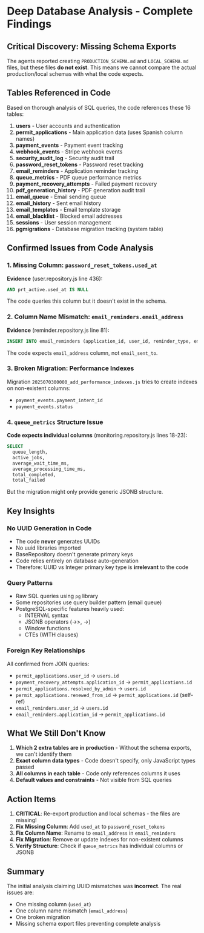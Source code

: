 # Deep Database Analysis - Complete Findings

## Critical Discovery: Missing Schema Exports

The agents reported creating `PRODUCTION_SCHEMA.md` and `LOCAL_SCHEMA.md` files, but these files **do not exist**. This means we cannot compare the actual production/local schemas with what the code expects.

## Tables Referenced in Code

Based on thorough analysis of SQL queries, the code references these 16 tables:

1. **users** - User accounts and authentication
2. **permit_applications** - Main application data (uses Spanish column names)
3. **payment_events** - Payment event tracking
4. **webhook_events** - Stripe webhook events
5. **security_audit_log** - Security audit trail
6. **password_reset_tokens** - Password reset tracking
7. **email_reminders** - Application reminder tracking
8. **queue_metrics** - PDF queue performance metrics
9. **payment_recovery_attempts** - Failed payment recovery
10. **pdf_generation_history** - PDF generation audit trail
11. **email_queue** - Email sending queue
12. **email_history** - Sent email history
13. **email_templates** - Email template storage
14. **email_blacklist** - Blocked email addresses
15. **sessions** - User session management
16. **pgmigrations** - Database migration tracking (system table)

## Confirmed Issues from Code Analysis

### 1. Missing Column: `password_reset_tokens.used_at`

**Evidence** (user.repository.js line 436):
```sql
AND prt_active.used_at IS NULL
```
The code queries this column but it doesn't exist in the schema.

### 2. Column Name Mismatch: `email_reminders.email_address`

**Evidence** (reminder.repository.js line 81):
```sql
INSERT INTO email_reminders (application_id, user_id, reminder_type, email_address, expires_at, sent_at)
```
The code expects `email_address` column, not `email_sent_to`.

### 3. Broken Migration: Performance Indexes

Migration `2025070300000_add_performance_indexes.js` tries to create indexes on non-existent columns:
- `payment_events.payment_intent_id`
- `payment_events.status`

### 4. `queue_metrics` Structure Issue

**Code expects individual columns** (monitoring.repository.js lines 18-23):
```sql
SELECT 
  queue_length,
  active_jobs,
  average_wait_time_ms,
  average_processing_time_ms,
  total_completed,
  total_failed
```

But the migration might only provide generic JSONB structure.

## Key Insights

### No UUID Generation in Code
- The code **never** generates UUIDs
- No uuid libraries imported
- BaseRepository doesn't generate primary keys
- Code relies entirely on database auto-generation
- Therefore: UUID vs Integer primary key type is **irrelevant** to the code

### Query Patterns
- Raw SQL queries using `pg` library
- Some repositories use query builder pattern (email queue)
- PostgreSQL-specific features heavily used:
  - INTERVAL syntax
  - JSONB operators (->>, ->)
  - Window functions
  - CTEs (WITH clauses)

### Foreign Key Relationships
All confirmed from JOIN queries:
- `permit_applications.user_id` → `users.id`
- `payment_recovery_attempts.application_id` → `permit_applications.id`
- `permit_applications.resolved_by_admin` → `users.id`
- `permit_applications.renewed_from_id` → `permit_applications.id` (self-ref)
- `email_reminders.user_id` → `users.id`
- `email_reminders.application_id` → `permit_applications.id`

## What We Still Don't Know

1. **Which 2 extra tables are in production** - Without the schema exports, we can't identify them
2. **Exact column data types** - Code doesn't specify, only JavaScript types passed
3. **All columns in each table** - Code only references columns it uses
4. **Default values and constraints** - Not visible from SQL queries

## Action Items

1. **CRITICAL**: Re-export production and local schemas - the files are missing!
2. **Fix Missing Column**: Add `used_at` to `password_reset_tokens`
3. **Fix Column Name**: Rename to `email_address` in `email_reminders` 
4. **Fix Migration**: Remove or update indexes for non-existent columns
5. **Verify Structure**: Check if `queue_metrics` has individual columns or JSONB

## Summary

The initial analysis claiming UUID mismatches was **incorrect**. The real issues are:
- One missing column (`used_at`)
- One column name mismatch (`email_address`)
- One broken migration
- Missing schema export files preventing complete analysis